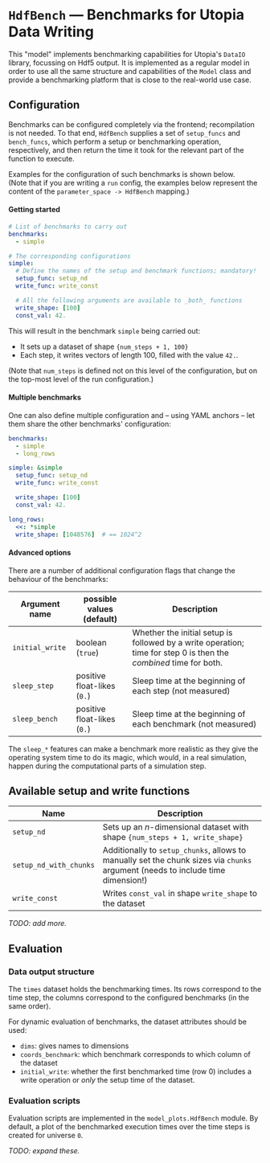 # `HdfBench` — Benchmarks for Utopia Data Writing

This "model" implements benchmarking capabilities for Utopia's `DataIO` library, focussing on Hdf5 output.
It is implemented as a regular model in order to use all the same structure and capabilities of the `Model` class and provide a benchmarking platform that is close to the real-world use case.

## Configuration
Benchmarks can be configured completely via the frontend; recompilation is not needed.
To that end, `HdfBench` supplies a set of `setup_funcs` and `bench_funcs`, which perform a setup or benchmarking operation, respectively, and then return the time it took for the relevant part of the function to execute.

Examples for the configuration of such benchmarks is shown below.  
(Note that if you are writing a `run` config, the examples below represent the content of the `parameter_space -> HdfBench` mapping.)

#### Getting started
```yaml
# List of benchmarks to carry out
benchmarks:
  - simple

# The corresponding configurations
simple:
  # Define the names of the setup and benchmark functions; mandatory!
  setup_func: setup_nd
  write_func: write_const

  # All the following arguments are available to _both_ functions
  write_shape: [100]
  const_val: 42.
```
This will result in the benchmark `simple` being carried out:
* It sets up a dataset of shape `{num_steps + 1, 100}`
* Each step, it writes vectors of length 100, filled with the value `42.`.

(Note that `num_steps` is defined not on this level of the configuration, but on the top-most level of the run configuration.)

#### Multiple benchmarks
One can also define multiple configuration and – using YAML anchors – let them share the other benchmarks' configuration:

```yaml
benchmarks:
  - simple
  - long_rows

simple: &simple
  setup_func: setup_nd
  write_func: write_const

  write_shape: [100]
  const_val: 42.

long_rows:
  <<: *simple
  write_shape: [1048576]  # == 1024^2
```

#### Advanced options
There are a number of additional configuration flags that change the behaviour of the benchmarks:

| Argument name | possible values (default) | Description |
| ------------- | ------------------------- | ----------- |
| `initial_write` | boolean (`true`)        | Whether the initial setup is followed by a write operation; time for step 0 is then the _combined_ time for both.
| `sleep_step`| positive float-likes (`0.`)  | Sleep time at the beginning of each step (not measured) |
| `sleep_bench`| positive float-likes (`0.`) | Sleep time at the beginning of each benchmark (not measured) |

<!-- TODO: add delete_afterwards flag once implemented -->

The `sleep_*` features can make a benchmark more realistic as they give the operating system time to do its magic, which would, in a real simulation, happen during the computational parts of a simulation step.


## Available setup and write functions

| Name | Description |
| ---- | ----------- |
| `setup_nd` | Sets up an $`n`$-dimensional dataset with shape `{num_steps + 1, write_shape}` |
| `setup_nd_with_chunks` | Additionally to `setup_chunks`, allows to manually set the chunk sizes via `chunks` argument (needs to include time dimension!) |
| `write_const` | Writes `const_val` in shape `write_shape` to the dataset |

_TODO: add more._

## Evaluation
### Data output structure
The `times` dataset holds the benchmarking times. Its rows correspond to the time step, the columns correspond to the configured benchmarks (in the same order).

For dynamic evaluation of benchmarks, the dataset attributes should be used:
* `dims`: gives names to dimensions
* `coords_benchmark`: which benchmark corresponds to which column of the dataset
* `initial_write`: whether the first benchmarked time (row 0) includes a write operation or _only_ the setup time of the dataset.

### Evaluation scripts
Evaluation scripts are implemented in the `model_plots.HdfBench` module.
By default, a plot of the benchmarked execution times over the time steps is created for universe `0`.

_TODO: expand these._
